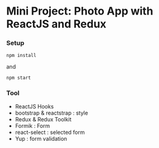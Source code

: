 # Mini Project: Photo App with ReactJS and Redux

### Setup

```
npm install
```

and

```
npm start
```

### Tool

- ReactJS Hooks
- bootstrap & reactstrap : style
- Redux & Redux Toolkit
- Formik : Form
- react-select : selected form
- Yup : form validation
